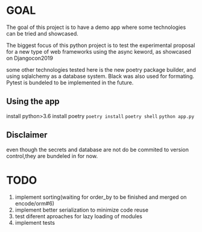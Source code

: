 # GOAL

The goal of this project is to have a demo app where some technologies can be tried and showcased.

The biggest focus of this python project is to test the experimental proposal for a new type of web frameworks using the async keword, as showcased on Djangocon2019

some other technologies tested here is the new poetry package builder, and using sqlalchemy as a database system. Black was also used for formating. Pytest is bundeled to be implemented in the future.

## Using the app

install python>3.6
install poetry
`poetry install`
`poetry shell`
`python app.py`

## Disclaimer
even though the secrets and database are not do be commited to version control,they are bundeled in for now.

# TODO
1. implement sorting(waiting for order_by to be finished and merged on encode/orm#6)
2. implement better serialization to minimize code reuse
3. test diferent aproaches for lazy loading of modules
4. implement tests

